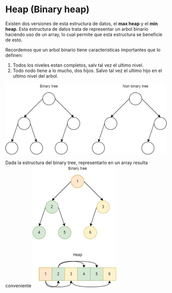 # Heap (Binary heap)
Existen dos versiones de esta estructura de datos, el **max heap** y el **min heap**.
Esta estructura de datos trata de representar un arbol binario haciendo uso de un array, lo cual permite que 
esta estructura se beneficie de esto.

Recordemos que un arbol binario tiene caracteristicas importantes que lo definen:   
1. Todos los niveles estan completos, salv tal vez el ultimo nivel.
2. Todo nodo tiene a lo mucho, dos hijos. Salvo tal vez el ultimo hijo en el ultimo nivel del arbol.

![Binary tree](../assets/BinaryTree.jpg)

Dada la estructura del binary tree, representarlo en un array resulta conveniente
![Heap](../assets/Heap.jpg)